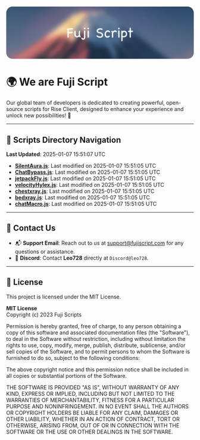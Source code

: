 ![Banner](.github/b.webp)

# 🌍 **We are Fuji Script**

Our global team of developers is dedicated to creating powerful, open-source scripts for Rise Client, designed to enhance your experience and unlock new possibilities! 🌟

---
<!-- SCRIPTS_NAVIGATION_START -->
## 📂 **Scripts Directory Navigation**

**Last Updated**: 2025-01-07 15:51:07 UTC

- **[SilentAura.js](scripts/SilentAura.js)**: Last modified on 2025-01-07 15:51:05 UTC
- **[ChatBypass.js](scripts/ChatBypass.js)**: Last modified on 2025-01-07 15:51:05 UTC
- **[jetpackFly.js](scripts/jetpackFly.js)**: Last modified on 2025-01-07 15:51:05 UTC
- **[velocityHylex.js](scripts/velocityHylex.js)**: Last modified on 2025-01-07 15:51:05 UTC
- **[chestxray.js](scripts/chestxray.js)**: Last modified on 2025-01-07 15:51:05 UTC
- **[bedxray.js](scripts/bedxray.js)**: Last modified on 2025-01-07 15:51:05 UTC
- **[chatMacro.js](scripts/chatMacro.js)**: Last modified on 2025-01-07 15:51:05 UTC

<!-- SCRIPTS_NAVIGATION_END -->

---

## 💬 **Contact Us**  
- 📬 **Support Email**: Reach out to us at [support@fujiscript.com](mailto:support@fujiscript.com) for any questions or assistance.  
- 💬 **Discord**: Contact **Leo728** directly at `Discord@leo728`.

---

## 📜 **License**

This project is licensed under the MIT License.  

**MIT License**  
Copyright (c) 2023 Fuji Scripts  

Permission is hereby granted, free of charge, to any person obtaining a copy of this software and associated documentation files (the "Software"), to deal in the Software without restriction, including without limitation the rights to use, copy, modify, merge, publish, distribute, sublicense, and/or sell copies of the Software, and to permit persons to whom the Software is furnished to do so, subject to the following conditions:  

The above copyright notice and this permission notice shall be included in all copies or substantial portions of the Software.  

THE SOFTWARE IS PROVIDED "AS IS", WITHOUT WARRANTY OF ANY KIND, EXPRESS OR IMPLIED, INCLUDING BUT NOT LIMITED TO THE WARRANTIES OF MERCHANTABILITY, FITNESS FOR A PARTICULAR PURPOSE AND NONINFRINGEMENT. IN NO EVENT SHALL THE AUTHORS OR COPYRIGHT HOLDERS BE LIABLE FOR ANY CLAIM, DAMAGES OR OTHER LIABILITY, WHETHER IN AN ACTION OF CONTRACT, TORT OR OTHERWISE, ARISING FROM, OUT OF OR IN CONNECTION WITH THE SOFTWARE OR THE USE OR OTHER DEALINGS IN THE SOFTWARE.  
